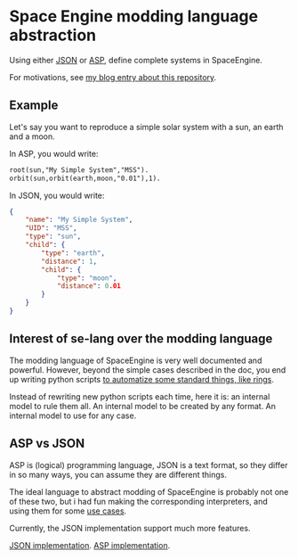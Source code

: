 # Space Engine modding language abstraction
Using either [JSON](https://en.wikipedia.org/wiki/JSON) or [ASP](https://en.wikipedia.org/wiki/Answer_set_programming),
define complete systems in SpaceEngine.

For motivations, see [my blog entry about this repository](lucas.bourneuf.net/blog/se-lang.html).


## Example
Let's say you want to reproduce a simple solar system with a sun, an earth and a moon.

In ASP, you would write:

```asp
root(sun,"My Simple System","MSS").
orbit(sun,orbit(earth,moon,"0.01"),1).
```

In JSON, you would write:

```json
{
    "name": "My Simple System",
    "UID": "MSS",
    "type": "sun",
    "child": {
        "type": "earth",
        "distance": 1,
        "child": {
            "type": "moon",
            "distance": 0.01
        }
    }
}
```


## Interest of se-lang over the modding language
The modding language of SpaceEngine is very well documented and powerful. However, beyond the simple cases described in the doc,
you end up writing python scripts [to automatize some standard things, like rings](lucas.bourneuf.net/blog/uess.html).

Instead of rewriting new python scripts each time, here it is: an internal model to rule them all. An internal model to be created by any format.
An internal model to use for any case.


## ASP vs JSON
ASP is (logical) programming language, JSON is a text format, so they differ in so many ways,
you can assume they are different things.

The ideal language to abstract modding of SpaceEngine is probably not one of these two,
but i had fun making the corresponding interpreters, and using them for some [use cases](lucas.bourneuf.net/blog/se-lang.html).

Currently, the JSON implementation support much more features.

[JSON implementation](json_model.py). [ASP implementation](asp_model.py).
